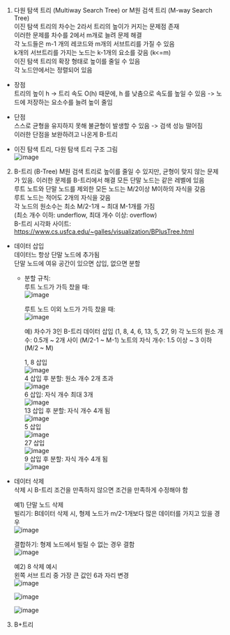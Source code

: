 1. 다원 탐색 트리 (Multiway Search Tree) or M원 검색 트리 (M-way Search Tree)    
  이진 탐색 트리의 차수는 2라서 트리의 높이가 커지는 문제점 존재    
  이러한 문제를 차수를 2에서 m개로 늘려 문제 해결    
  각 노드들은 m-1 개의 레코드와 m개의 서브트리를 가질 수 있음   
  k개의 서브트리를 가지는 노드는 k-1개의 요소를 갖음 (k<=m)     
  이진 탐색 트리의 확장 형태로 높이를 줄일 수 있음    
  각 노드안에서는 정렬되어 있음     

  - 장점   
    트리의 높이 h -> 트리 속도 O(h) 때문에, h 를 낮춤으로 속도를 높일 수 있음 -> 노드에 저장하는 요소수를 늘려 높이 줄임       
    
  - 단점   
    스스로 균형을 유지하지 못해 불균형이 발생할 수 있음 -> 검색 성능 떨어짐    
    이러한 단점을 보완하려고 나온게 B-트리    
     
  - 이진 탐색 트리, 다원 탐색 트리 구조 그림    
    ![image](https://github.com/user-attachments/assets/08e87782-25c3-458a-bf42-5f3eb157743f)     
     
2. B-트리 (B-Tree)
   M원 검색 트리로 높이를 줄일 수 있지만, 균형이 맞지 않는 문제가 있음. 이러한 문제를 B-트리에서 해결
   모든 단말 노드는 같은 레벨에 있음      
   루트 노트와 단말 노드를 제외한 모든 노드는 M/2이상 M이하의 자식을 갖음    
   루트 노드는 적어도 2개의 자식을 갖음    
   각 노드의 원소수는 최소 M/2-1개 ~ 최대 M-1개를 가짐     
   (최소 개수 이하: underflow, 최대 개수 이상: overflow)          
   B-트리 시각화 사이트: https://www.cs.usfca.edu/~galles/visualization/BPlusTree.html      
        
  - 데이터 삽입      
     데이터느 항상 단말 노드에 추가됨     
     단말 노드에 여유 공간이 있으면 삽입, 없으면 분할
             
    * 분할 규칙:      
      루트 노드가 가득 찼을 때:          
      ![image](https://github.com/user-attachments/assets/c010d71f-b21b-480b-ae63-509bf25368ac)       
       
      루트 노드 이외 노드가 가득 찼을 때:             
      ![image](https://github.com/user-attachments/assets/cd577e55-312b-4ff7-ae61-2a7e6fb76d72)

      예) 차수가 3인 B-트리 데이터 삽입 (1, 8, 4, 6, 13, 5, 27, 9)
      각 노드의 원소 개수: 0.5개 ~ 2개 사이 (M/2-1 ~ M-1)
      노트의 자식 개수: 1.5 이상 ~ 3 이하 (M/2 ~ M)
   
      1, 8 삽입     
      ![image](https://github.com/user-attachments/assets/5afbe11d-91d6-4f16-b16c-7b34a4e29352)      
      4 삽입 후 분할: 원소 개수 2개 초과     
      ![image](https://github.com/user-attachments/assets/d22b1d32-ba9b-44b5-8956-5e44525aa524)         
      6 삽입: 자식 개수 최대 3개             
      ![image](https://github.com/user-attachments/assets/953917a8-1d07-46bc-a1c0-d8c2f1dff236)           
      13 삽입 후 분할: 자식 개수 4개 됨                
      ![image](https://github.com/user-attachments/assets/0b701962-efc7-47c4-a9bc-2262ae843834)          
      5 삽입              
      ![image](https://github.com/user-attachments/assets/c1ef6195-ff5a-4aba-b049-7e01306699b6)             
      27 삽입            
      ![image](https://github.com/user-attachments/assets/87c163bc-85d1-4de7-b730-ed318539e37e)            
      9 삽입 후 분할: 자식 개수 4개 됨         
      ![image](https://github.com/user-attachments/assets/6fcb11e8-2b75-4105-a619-220ab1e57bc4)         
          
           
  - 데이터 삭제  
    삭제 시 B-트리 조건을 만족하지 않으면 조건을 만족하게 수정해야 함         
                
    예1) 단말 노드 삭제         
    빌리기: B데이터 삭제 시, 형제 노드가 m/2-1개보다 많은 데이터를 가지고 있을 경우            
    ![image](https://github.com/user-attachments/assets/e515dece-7124-4f9f-a17d-628a7dfbb082)       
                        
    결합하기: 형제 노드에서 빌릴 수 없는 경우 결함          
    ![image](https://github.com/user-attachments/assets/cd8d8b62-955c-418b-96d3-0e831d84f965)            
     
    예2) 8 삭제 예시           
    왼쪽 서브 트리 중 가장 큰 값인 6과 자리 변경                 
    ![image](https://github.com/user-attachments/assets/14122ef2-09e6-4b9c-b56a-560122be886c)              
               
    ![image](https://github.com/user-attachments/assets/adb52a7a-c5da-460c-8bf1-e537f1ff6e5e)
          
    ![image](https://github.com/user-attachments/assets/131f36c9-2f55-4c99-8da2-8171beb389f7)      
     
3. B+트리      
   


    
 

     
    







      



  
